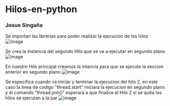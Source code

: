 # Hilos-en-python
### Josue Singaña
Se importan las librerias para poder realizar la ejecucion de los hilos
![image](https://user-images.githubusercontent.com/65979995/178618772-e57eb702-a190-4bc9-b6cf-207d12531f6d.png)

Se crea la instancia del segundo Hilo que se va a ejecutar en segundo plano
![image](https://user-images.githubusercontent.com/65979995/178618713-9f82f9c3-0dfb-4226-bc4d-38b9c6132522.png)

En nuestro Hilo principal creamos la intancia para que se ejecute la seccion anterior en segundo plano
![image](https://user-images.githubusercontent.com/65979995/178619102-a3f9fade-f4c4-4a4e-98b3-b98ec19cd964.png)

Se especifica cuando va iniciar y terminar la ejecucion del hilo 2, en este caso la linea de codigo  "thread.start" iniciara la ejecucion en segundo plano y el comando "thread.join()" esperara a que finalice el Hilo 2 si se quita los hilos se ejecutan a la par
![image](https://user-images.githubusercontent.com/65979995/178619691-13d95e8e-06b7-47b4-a762-c387d849be81.png)

